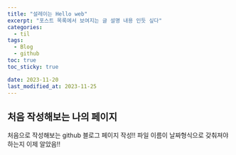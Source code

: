 ```yaml
---
title: "설레이는 Hello web"
excerpt: "포스트 목록에서 보여지는 글 설명 내용 인듯 싶다"
categories:
  - til
tags:
  - Blog
  - github
toc: true
toc_sticky: true

date: 2023-11-20
last_modified_at: 2023-11-25
---
```


<h2>처음 작성해보는 나의 페이지</h2>

<p>
처음으로 작성해보는 github 블로그 페이지 작성!!
파일 이름이 날짜형식으로 갖춰져야 하는지 이제 알았음!!
</p>